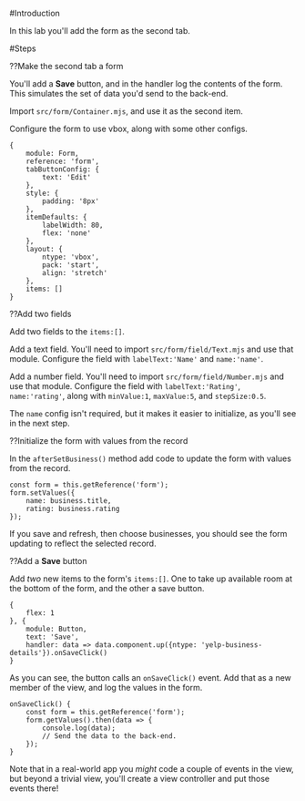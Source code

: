 #Introduction

In this lab you'll add the form as the second tab.

#Steps

??Make the second tab a form

You'll add a <b>Save</b> button, and in the handler log the contents
of the form. This simulates the set of data you'd send to the back-end.

Import `src/form/Container.mjs`, and use it as the second item.

Configure the form to use vbox, along with some other configs.

    {
        module: Form,
        reference: 'form',
        tabButtonConfig: {
            text: 'Edit'
        },
        style: {
            padding: '8px'
        },
        itemDefaults: {
            labelWidth: 80,
            flex: 'none'
        },
        layout: {
            ntype: 'vbox',
            pack: 'start',
            align: 'stretch'
        },
        items: []
    }

??Add two fields

Add two fields to the `items:[]`. 

Add a text field. You'll need to import `src/form/field/Text.mjs` and 
use that module. Configure the field with `labelText:'Name'`
and `name:'name'`. 

Add a number field. You'll need to import `src/form/field/Number.mjs` 
and use that module. Configure the field with `labelText:'Rating'`, 
`name:'rating'`, 
along with `minValue:1`, `maxValue:5`, and `stepSize:0.5`.

The `name` config isn't required, but it makes it easier to 
initialize, as you'll see in the next step.

??Initialize the form with values from the record

In the `afterSetBusiness()` method add code to update the form with 
values from the record.

    const form = this.getReference('form');
    form.setValues({
        name: business.title,
        rating: business.rating
    });

If you save and refresh, then choose businesses, you should see the 
form updating to reflect the selected record.

??Add a <b>Save</b> button

Add _two_ new items to the form's `items:[]`. One to take up available 
room at the bottom of the form, and the other a save button.

    {
        flex: 1
    }, {
        module: Button,
        text: 'Save',
        handler: data => data.component.up({ntype: 'yelp-business-details'}).onSaveClick()
    }

As you can see, the button calls an `onSaveClick()` event. Add that as a new member
of the view, and log the values in the form.

    onSaveClick() {
        const form = this.getReference('form');
        form.getValues().then(data => {
            console.log(data);
            // Send the data to the back-end.
        });
    }

Note that in a real-world app you _might_ code a couple of events in the view, but
beyond a trivial view, you'll create a view controller and put those events there!
